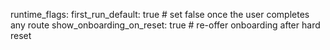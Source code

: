 runtime_flags:
  first_run_default: true        # set false once the user completes any route
  show_onboarding_on_reset: true # re-offer onboarding after hard reset
